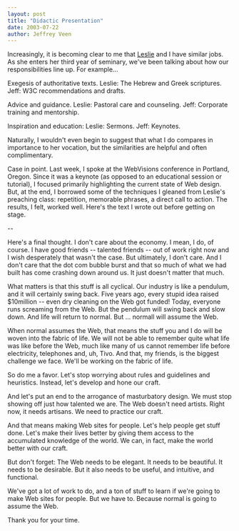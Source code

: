 ```yaml
--- 
layout: post
title: "Didactic Presentation"
date: 2003-07-22
author: Jeffrey Veen
---
```

Increasingly, it is becoming clear to me that <a href="http://veen.com/veen/leslie/">Leslie</a> and I have similar jobs. As she enters her third year of seminary, we've been talking about how our responsibilities line up. For example...

Exegesis of authoritative texts. Leslie: The Hebrew and Greek scriptures. Jeff: W3C recommendations and drafts.

Advice and guidance. Leslie: Pastoral care and counseling. Jeff: Corporate training and mentorship.

Inspiration and education: Leslie: Sermons. Jeff: Keynotes.

Naturally, I wouldn't even begin to suggest that what I do compares in importance to her vocation, but the similarities are helpful and often complimentary. 

Case in point. Last week, I spoke at the WebVisions conference in Portland, Oregon. Since it was a keynote (as opposed to an educational session or tutorial), I focused primarily highlighting the current state of Web design. But, at the end, I borrowed some of the techniques I gleaned from Leslie's preaching class: repetition, memorable phrases, a direct call to action. The results, I felt, worked well. Here's the text I wrote out before getting on stage.

--



Here's a final thought. I don't care about the economy. I mean, I do, of course. I have good friends -- talented friends --  out of work right now and I wish desperately that wasn't the case. But ultimately, I don't care. And I don't care that the dot com bubble burst and that so much of what we had built has come crashing down around us. It just doesn't matter that much.

What matters is that this stuff is all cyclical. Our industry is like a pendulum, and it will certainly swing back. Five years ago, every stupid idea raised $10million -- even dry cleaning on the Web got funded! Today, everyone runs screaming from the Web. But the pendulum will swing back and slow down. And life will return to normal. But ... normall will assume the Web.

When normal assumes the Web, that means the stuff you and I do will be woven into the fabric of life. We will not be able to remember quite what life was like before the Web, much like many of us cannot remember life before electricity, telephones and, uh, Tivo. And that, my friends, is the biggest challenge we face. We'll be working on the fabric of life.

So do me a favor. Let's stop worrying about rules and guidelines and heuristics. Instead, let's develop and hone our craft.

And let's put an end to the arrogance of masturbatory design. We must stop showing off just how talented we are. The Web doesn't need artists. Right now, it needs artisans. We need to practice our craft.

And that means making Web sites for people. Let's help people get stuff done. Let's make their lives better by giving them access to the accumulated knowledge of the world. We can, in fact, make the world better with our craft.

But don't forget: The Web needs to be elegant. It needs to be beautiful. It needs to be desirable. But it also needs to be useful, and intuitive, and functional. 

We've got a lot of work to do, and a ton of stuff to learn if we're going to make Web sites for people. But we have to. Because normal is going to assume the Web.

Thank you for your time.
&#8203;